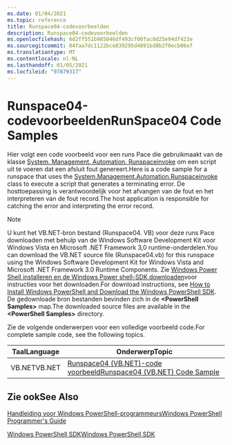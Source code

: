 ```yaml
---
ms.date: 01/04/2021
ms.topic: reference
title: Runspace04-codevoorbeelden
description: Runspace04-codevoorbeelden
ms.openlocfilehash: 6d2ff551b985046df493cf00fac0d25e94df423e
ms.sourcegitcommit: 04faa7dc1122bce839295d4891bd8b2f0ecb06ef
ms.translationtype: MT
ms.contentlocale: nl-NL
ms.lasthandoff: 01/05/2021
ms.locfileid: "97879317"
---
```

# <a name="runspace04-code-samples"></a><span data-ttu-id="08b46-103">Runspace04-codevoorbeelden</span><span class="sxs-lookup"><span data-stu-id="08b46-103">RunSpace04 Code Samples</span></span>

<span data-ttu-id="08b46-104">Hier volgt een code voorbeeld voor een runs Pace die gebruikmaakt van de klasse [System. Management. Automation. Runspaceinvoke](/dotnet/api/System.Management.Automation.RunspaceInvoke) om een script uit te voeren dat een afsluit fout genereert.</span><span class="sxs-lookup"><span data-stu-id="08b46-104">Here is a code sample for a runspace that uses the [System.Management.Automation.Runspaceinvoke](/dotnet/api/System.Management.Automation.RunspaceInvoke) class to execute a script that generates a terminating error.</span></span> <span data-ttu-id="08b46-105">De hosttoepassing is verantwoordelijk voor het afvangen van de fout en het interpreteren van de fout record.</span><span class="sxs-lookup"><span data-stu-id="08b46-105">The host application is responsible for catching the error and interpreting the error record.</span></span>

> [!NOTE]
> <span data-ttu-id="08b46-106">U kunt het VB.NET-bron bestand (Runspace04. VB) voor deze runs Pace downloaden met behulp van de Windows Software Development Kit voor Windows Vista en Microsoft .NET Framework 3,0 runtime-onderdelen.</span><span class="sxs-lookup"><span data-stu-id="08b46-106">You can download the VB.NET source file (Runspace04.vb) for this runspace using the Windows Software Development Kit for Windows Vista and Microsoft .NET Framework 3.0 Runtime Components.</span></span>
> <span data-ttu-id="08b46-107">Zie [Windows Power Shell installeren en de Windows Power shell-SDK downloaden](/powershell/scripting/developer/installing-the-windows-powershell-sdk)voor instructies voor het downloaden.</span><span class="sxs-lookup"><span data-stu-id="08b46-107">For download instructions, see [How to Install Windows PowerShell and Download the Windows PowerShell SDK](/powershell/scripting/developer/installing-the-windows-powershell-sdk).</span></span>
> <span data-ttu-id="08b46-108">De gedownloade bron bestanden bevinden zich in de **\<PowerShell Samples>** map.</span><span class="sxs-lookup"><span data-stu-id="08b46-108">The downloaded source files are available in the **\<PowerShell Samples>** directory.</span></span>

<span data-ttu-id="08b46-109">Zie de volgende onderwerpen voor een volledige voorbeeld code.</span><span class="sxs-lookup"><span data-stu-id="08b46-109">For complete sample code, see the following topics.</span></span>

|<span data-ttu-id="08b46-110">Taal</span><span class="sxs-lookup"><span data-stu-id="08b46-110">Language</span></span>|<span data-ttu-id="08b46-111">Onderwerp</span><span class="sxs-lookup"><span data-stu-id="08b46-111">Topic</span></span>|
|--------------|-----------|
|<span data-ttu-id="08b46-112">VB.NET</span><span class="sxs-lookup"><span data-stu-id="08b46-112">VB.NET</span></span>|[<span data-ttu-id="08b46-113">Runspace04 (VB.NET)-code voorbeeld</span><span class="sxs-lookup"><span data-stu-id="08b46-113">Runspace04 (VB.NET) Code Sample</span></span>](./runspace04-vb-net-code-sample.md)|

## <a name="see-also"></a><span data-ttu-id="08b46-114">Zie ook</span><span class="sxs-lookup"><span data-stu-id="08b46-114">See Also</span></span>

[<span data-ttu-id="08b46-115">Handleiding voor Windows PowerShell-programmeurs</span><span class="sxs-lookup"><span data-stu-id="08b46-115">Windows PowerShell Programmer's Guide</span></span>](./windows-powershell-programmer-s-guide.md)

[<span data-ttu-id="08b46-116">Windows PowerShell SDK</span><span class="sxs-lookup"><span data-stu-id="08b46-116">Windows PowerShell SDK</span></span>](../windows-powershell-reference.md)
